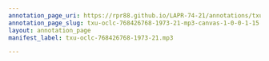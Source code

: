 ```yaml
---
annotation_page_uri: https://rpr88.github.io/LAPR-74-21/annotations/txu-oclc-768426768-1973-21-mp3-canvas-1-0-0-1-15.json
annotation_page_slug: txu-oclc-768426768-1973-21-mp3-canvas-1-0-0-1-15
layout: annotation_page
manifest_label: txu-oclc-768426768-1973-21.mp3

---
```

